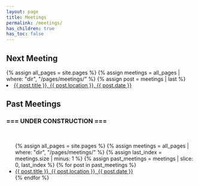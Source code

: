 ```yaml
---
layout: page
title: Meetings
permalink: /meetings/
has_children: true
has_toc: false
---
```


<h2>Next Meeting</h2>
  {% assign all_pages = site.pages %}
  {% assign meetings = all_pages | where: "dir", "/pages/meetings/" %}
  {% assign post = meetings | last %}
  <li><a href="{{ post.url | prepend: site.baseurl }}">{{ post.title }}, {{ post.location }}, {{ post.date }}</a></li>


<h2>Past Meetings</h2>

<h3>=== UNDER CONSTRUCTION ===</h3>

<br/>

<ul>
  {% assign all_pages = site.pages %}
  {% assign meetings = all_pages | where: "dir", "/pages/meetings/" %}
  {% assign last_index = meetings.size | minus: 1 %}
  {% assign past_meetings = meetings | slice: 0, last_index %}
  {% for post in past_meetings %}
      <li><a href="{{ post.url | prepend: site.baseurl }}">{{ post.title }}, {{ post.location }}, {{ post.date }}</a></li>
  {% endfor %}
</ul>
